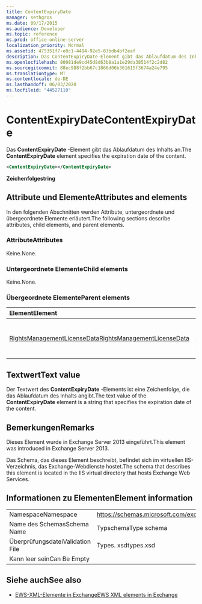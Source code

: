 ```yaml
---
title: ContentExpiryDate
manager: sethgros
ms.date: 09/17/2015
ms.audience: Developer
ms.topic: reference
ms.prod: office-online-server
localization_priority: Normal
ms.assetid: 475351f7-e8c1-4494-92e5-83bdb4bf2eaf
description: Das ContentExpiryDate-Element gibt das Ablaufdatum des Inhalts an.
ms.openlocfilehash: 80081de9cd45d8d63b8a1a1e29da38514f2c2d82
ms.sourcegitcommit: 88ec988f2bb67c1866d06b361615f3674a24e795
ms.translationtype: MT
ms.contentlocale: de-DE
ms.lasthandoff: 06/03/2020
ms.locfileid: "44527110"
---
```

# <a name="contentexpirydate"></a><span data-ttu-id="b13b4-103">ContentExpiryDate</span><span class="sxs-lookup"><span data-stu-id="b13b4-103">ContentExpiryDate</span></span>

<span data-ttu-id="b13b4-104">Das **ContentExpiryDate** -Element gibt das Ablaufdatum des Inhalts an.</span><span class="sxs-lookup"><span data-stu-id="b13b4-104">The **ContentExpiryDate** element specifies the expiration date of the content.</span></span> 
  
```XML
<ContentExpiryDate></ContentExpiryDate>
```

 <span data-ttu-id="b13b4-105">**Zeichenfolge**</span><span class="sxs-lookup"><span data-stu-id="b13b4-105">**string**</span></span>
## <a name="attributes-and-elements"></a><span data-ttu-id="b13b4-106">Attribute und Elemente</span><span class="sxs-lookup"><span data-stu-id="b13b4-106">Attributes and elements</span></span>

<span data-ttu-id="b13b4-107">In den folgenden Abschnitten werden Attribute, untergeordnete und übergeordnete Elemente erläutert.</span><span class="sxs-lookup"><span data-stu-id="b13b4-107">The following sections describe attributes, child elements, and parent elements.</span></span>
  
### <a name="attributes"></a><span data-ttu-id="b13b4-108">Attribute</span><span class="sxs-lookup"><span data-stu-id="b13b4-108">Attributes</span></span>

<span data-ttu-id="b13b4-109">Keine.</span><span class="sxs-lookup"><span data-stu-id="b13b4-109">None.</span></span>
  
### <a name="child-elements"></a><span data-ttu-id="b13b4-110">Untergeordnete Elemente</span><span class="sxs-lookup"><span data-stu-id="b13b4-110">Child elements</span></span>

<span data-ttu-id="b13b4-111">Keine.</span><span class="sxs-lookup"><span data-stu-id="b13b4-111">None.</span></span>
  
### <a name="parent-elements"></a><span data-ttu-id="b13b4-112">Übergeordnete Elemente</span><span class="sxs-lookup"><span data-stu-id="b13b4-112">Parent elements</span></span>

|<span data-ttu-id="b13b4-113">**Element**</span><span class="sxs-lookup"><span data-stu-id="b13b4-113">**Element**</span></span>|<span data-ttu-id="b13b4-114">**Beschreibung**</span><span class="sxs-lookup"><span data-stu-id="b13b4-114">**Description**</span></span>|
|:-----|:-----|
|[<span data-ttu-id="b13b4-115">RightsManagementLicenseData</span><span class="sxs-lookup"><span data-stu-id="b13b4-115">RightsManagementLicenseData</span></span>](rightsmanagementlicensedata.md) <br/> |<span data-ttu-id="b13b4-116">Gibt Informationen zur Rechteverwaltungslizenz an.</span><span class="sxs-lookup"><span data-stu-id="b13b4-116">Specifies information about the rights management license.</span></span>  <br/> |
   
## <a name="text-value"></a><span data-ttu-id="b13b4-117">Textwert</span><span class="sxs-lookup"><span data-stu-id="b13b4-117">Text value</span></span>

<span data-ttu-id="b13b4-118">Der Textwert des **ContentExpiryDate** -Elements ist eine Zeichenfolge, die das Ablaufdatum des Inhalts angibt.</span><span class="sxs-lookup"><span data-stu-id="b13b4-118">The text value of the **ContentExpiryDate** element is a string that specifies the expiration date of the content.</span></span> 
  
## <a name="remarks"></a><span data-ttu-id="b13b4-119">Bemerkungen</span><span class="sxs-lookup"><span data-stu-id="b13b4-119">Remarks</span></span>

<span data-ttu-id="b13b4-120">Dieses Element wurde in Exchange Server 2013 eingeführt.</span><span class="sxs-lookup"><span data-stu-id="b13b4-120">This element was introduced in Exchange Server 2013.</span></span>
  
<span data-ttu-id="b13b4-121">Das Schema, das dieses Element beschreibt, befindet sich im virtuellen IIS-Verzeichnis, das Exchange-Webdienste hostet.</span><span class="sxs-lookup"><span data-stu-id="b13b4-121">The schema that describes this element is located in the IIS virtual directory that hosts Exchange Web Services.</span></span>
  
## <a name="element-information"></a><span data-ttu-id="b13b4-122">Informationen zu Elementen</span><span class="sxs-lookup"><span data-stu-id="b13b4-122">Element information</span></span>

|||
|:-----|:-----|
|<span data-ttu-id="b13b4-123">Namespace</span><span class="sxs-lookup"><span data-stu-id="b13b4-123">Namespace</span></span>  <br/> |https://schemas.microsoft.com/exchange/services/2006/types  <br/> |
|<span data-ttu-id="b13b4-124">Name des Schemas</span><span class="sxs-lookup"><span data-stu-id="b13b4-124">Schema Name</span></span>  <br/> |<span data-ttu-id="b13b4-125">Typschema</span><span class="sxs-lookup"><span data-stu-id="b13b4-125">Type schema</span></span>  <br/> |
|<span data-ttu-id="b13b4-126">Überprüfungsdatei</span><span class="sxs-lookup"><span data-stu-id="b13b4-126">Validation File</span></span>  <br/> |<span data-ttu-id="b13b4-127">Types. xsd</span><span class="sxs-lookup"><span data-stu-id="b13b4-127">types.xsd</span></span>  <br/> |
|<span data-ttu-id="b13b4-128">Kann leer sein</span><span class="sxs-lookup"><span data-stu-id="b13b4-128">Can Be Empty</span></span>  <br/> ||
   
## <a name="see-also"></a><span data-ttu-id="b13b4-129">Siehe auch</span><span class="sxs-lookup"><span data-stu-id="b13b4-129">See also</span></span>



- [<span data-ttu-id="b13b4-130">EWS-XML-Elemente in Exchange</span><span class="sxs-lookup"><span data-stu-id="b13b4-130">EWS XML elements in Exchange</span></span>](ews-xml-elements-in-exchange.md)

